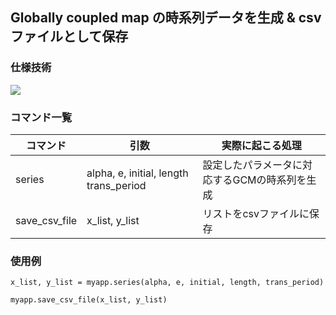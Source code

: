 ## Globally coupled map の時系列データを生成 & csvファイルとして保存

### 仕様技術
<img src="https://img.shields.io/badge/-Python-F2C63C.svg?logo=python&style=for-the-badge">

### コマンド一覧
| コマンド   | 引数     |実際に起こる処理      |
|------------|----------|--------------------|
|series      |alpha, e, initial, length trans_period|設定したパラメータに対応するGCMの時系列を生成|
|save_csv_file|x_list, y_list|リストをcsvファイルに保存|

### 使用例
~~~
x_list, y_list = myapp.series(alpha, e, initial, length, trans_period)
~~~

~~~
myapp.save_csv_file(x_list, y_list)
~~~
